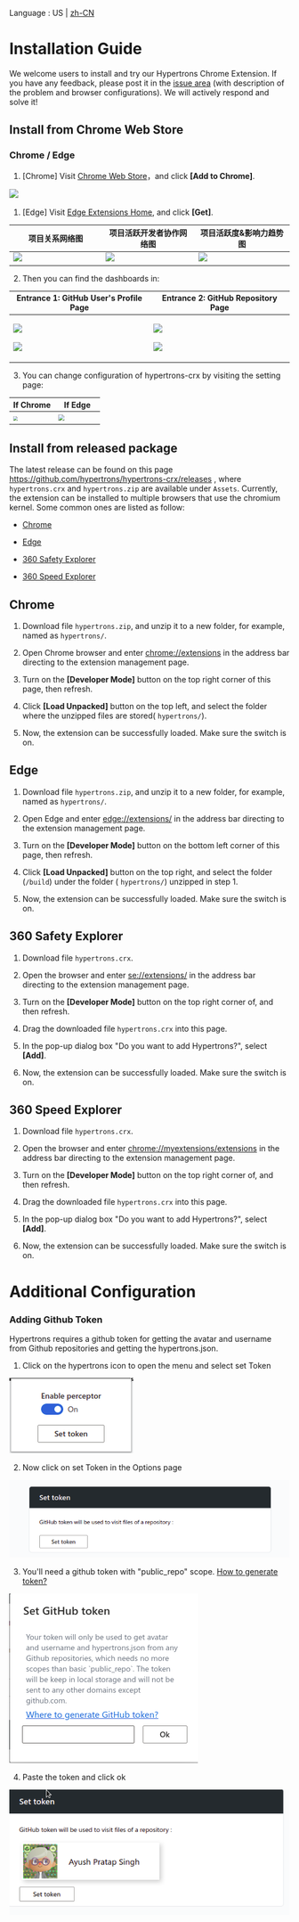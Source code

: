 Language : US | [zh-CN](./INSTALLATION.zh-CN.md)

# Installation Guide

We welcome users to install and try our Hypertrons Chrome Extension. If you have any feedback, please post it in the [issue area](https://github.com/hypertrons/hypertrons-crx/issues) (with description of the problem and browser configurations). We will actively respond and solve it!

## Install from Chrome Web Store

### Chrome / Edge

1. [Chrome] Visit [Chrome Web Store](https://chrome.google.com/webstore/detail/hypercrx/ijchfbpdgeljmhnhokmekkecpbdkgabc)，and click **[Add to Chrome]**.

<img src="https://hypertrons.oss-cn-shanghai.aliyuncs.com/images/installation-cws.png">

1. [Edge] Visit [Edge Extensions Home](https://microsoftedge.microsoft.com/addons/detail/hypercrx/lbbajaehiibofpconjgdjonmkidpcome?hl=zh-CN), and click **[Get]**.

<table> 
   <thead> 
     <tr> 
       <th width="33%">项目关系网络图</th> 
       <th width="33%">项目活跃开发者协作网络图</th> 
       <th width="34%">项目活跃度&影响力趋势图</th> 
     </tr> 
   </thead> 
   <tbody> 
     <tr> 
       <td> 
         <img 
           src="https://hypertrons.oss-cn-shanghai.aliyuncs.com/images/readme-prn.gif"
         /> 
       </td> 
       <td> 
         <img 
           src="https://hypertrons.oss-cn-shanghai.aliyuncs.com/images/readme-dcnp.gif"
         /> 
       </td> 
       <td>
         <img 
           src="https://hypertrons.oss-cn-shanghai.aliyuncs.com/images/readme_activity%26influence.gif"
         /> </td>
     </tr> 
   </tbody> 
 </table> 

2. Then you can find the dashboards in:

<table> 
   <thead> 
     <tr> 
       <th width="50%">Entrance 1: GitHub User's Profile Page</th> 
       <th width="50%">Entrance 2: GitHub Repository Page</th> 
     </tr> 
   </thead> 
   <tbody> 
     <tr> 
       <td> 
			<p><img src="https://hypertrons.oss-cn-shanghai.aliyuncs.com/images/readme-perceptor-entrance-1.png">
			<p><img src="https://hypertrons.oss-cn-shanghai.aliyuncs.com/images/readme_influence_location_dev.png">
       </td> 
       <td>
   			<p><img src="https://hypertrons.oss-cn-shanghai.aliyuncs.com/images/readme_activity%26influence_location.png">
			<p><img src="https://hypertrons.oss-cn-shanghai.aliyuncs.com/images/readme-perceptor-entrance-2.png">
              </td>
     </tr> 
   </tbody> 
 </table> 


3. You can change configuration of hypertrons-crx by visiting the setting page:

<table> 
   <thead> 
     <tr> 
       <th width="50%"> If Chrome</th> 
       <th width="50%">If Edge</th> 
     </tr> 
   </thead> 
   <tbody> 
     <tr> 
       <td> 
<img src="https://hypertrons.oss-cn-shanghai.aliyuncs.com/images/installation-chrome-ext-setting.png"  style="zoom:50%;" >
       </td> 
       <td>
<img src="https://hypertrons.oss-cn-shanghai.aliyuncs.com/images/installation-edge-ext-setting.png" style="zoom:65%;" >
              </td>
     </tr> 
   </tbody> 
 </table> 


## Install from released package

The latest release can be found on this page https://github.com/hypertrons/hypertrons-crx/releases , where `hypertrons.crx` and `hypertrons.zip` are available under `Assets`. Currently, the extension can be installed to multiple browsers that use the chromium kernel. Some common ones are listed as follow:

- [Chrome](#chrome)

- [Edge](#edge)

- [360 Safety Explorer](#360-safety)

- [360 Speed Explorer](#360-speed)

## <a id="chrome">Chrome </a>

1. Download file `hypertrons.zip`, and unzip it to a new folder, for example, named as `hypertrons/`.

2. Open Chrome browser and enter [chrome://extensions](chrome://extensions) in the address bar directing to the extension management page.

3. Turn on the **[Developer Mode]** button on the top right corner of this page, then refresh.

4. Click **[Load Unpacked]** button on the top left, and select the folder where the unzipped files are stored( `hypertrons/`).

5. Now, the extension can be successfully loaded. Make sure the switch is on.

## <a id="edge">Edge</a>

1. Download file `hypertrons.zip`, and unzip it to a new folder, for example, named as `hypertrons/`.

2. Open Edge and enter [edge://extensions/](edge://extensions/) in the address bar directing to the extension management page.

3. Turn on the **[Developer Mode]** button on the bottom left corner of this page, then refresh.

4. Click **[Load Unpacked]** button on the top right, and select the folder (`/build`) under the folder ( `hypertrons/`) unzipped in step 1.

5. Now, the extension can be successfully loaded. Make sure the switch is on.

## <a id="360-safety"> 360 Safety Explorer</a>

1. Download file `hypertrons.crx`.

2. Open the browser and enter [se://extensions/](se://extensions/) in the address bar directing to the extension management page.

3. Turn on the **[Developer Mode]** button on the top right corner of, and then refresh.

4. Drag the downloaded file `hypertrons.crx` into this page.

5. In the pop-up dialog box "Do you want to add Hypertrons?", select **[Add]**.

6. Now, the extension can be successfully loaded. Make sure the switch is on.

## <a id="360-speed"> 360 Speed Explorer

1. Download file `hypertrons.crx`.

2. Open the browser and enter [chrome://myextensions/extensions](chrome://myextensions/extensions) in the address bar directing to the extension management page.

3. Turn on the **[Developer Mode]** button on the top right corner of, and then refresh.

4. Drag the downloaded file `hypertrons.crx` into this page.

5. In the pop-up dialog box "Do you want to add Hypertrons?", select **[Add]**.

6. Now, the extension can be successfully loaded. Make sure the switch is on.

# Additional Configuration

### Adding Github Token

Hypertrons requires a github token for getting the avatar and username from Github repositories and getting the hypertrons.json.

1. Click on the hypertrons icon to open the menu and select set Token

<img src="assets/en/ex.png">

2. Now click on set Token in the Options page

<img src="assets/en/op.png">

3. You'll need a github token with "public_repo" scope. <a href="https://docs.github.com/en/github/authenticating-to-github/keeping-your-account-and-data-secure/creating-a-personal-access-token">How to generate token?</a>

<img src="assets/en/mo.png">

4. Paste the token and click ok

<img src="assets/en/set.png">
